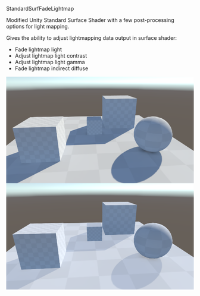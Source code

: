 StandardSurfFadeLightmap

Modified Unity Standard Surface Shader with a few post-processing options for light mapping.

Gives the ability to adjust lightmapping data output in surface shader:
- Fade lightmap light
- Adjust lightmap light contrast
- Adjust lightmap light gamma
- Fade lightmap indirect diffuse

![Random colorization demo image](StandardSurfFadeLightmap_demo.png)